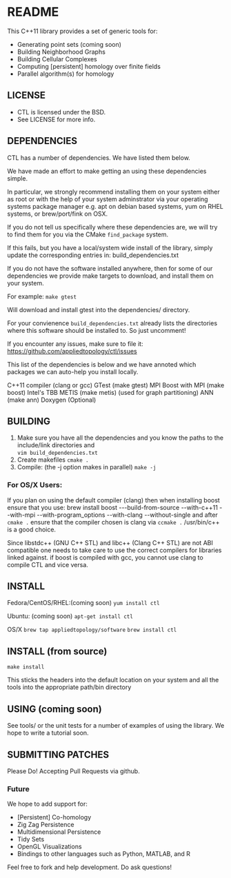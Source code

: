 # README #


This C++11 library provides a set of generic tools for:

 * Generating point sets (coming soon)
 * Building Neighborhood Graphs 
 * Building Cellular Complexes
 * Computing [persistent] homology over finite fields
 * Parallel algorithm(s) for homology
	
## LICENSE ##
 * CTL is licensed under the BSD. 
 * See LICENSE for more info. 

## DEPENDENCIES ##

CTL has a number of dependencies. We have listed them below.

We have made an effort to make getting an using these dependencies simple.

In particular, we strongly recommend installing them on your system either
as root or with the help of your system adminstrator via your operating systems
package manager e.g. apt on debian based systems, yum on RHEL systems, or 
brew/port/fink on OSX.


If you do not tell us specifically where these dependencies are, we will try to
find them for you via the CMake `find_package` system. 

If this fails, but you have a local/system wide install of the library, 
simply update the corresponding entries in:
	build_dependencies.txt

If you do not have the software installed anywhere, then for some of our 
dependencies we provide make targets to download, and install them on your 
system.

For example:
	`make gtest`

Will download and install gtest into the dependencies/ directory.

For your convienence `build_dependencies.txt` already lists the directories
where this software should be installed to. So just uncomment!

If you encounter any issues, make sure to file it:
  https://github.com/appliedtopology/ctl/issues

This list of the dependencies is below and we have annoted 
which packages we can auto-help you install locally.

C++11 compiler (clang or gcc)
GTest (make gtest)
MPI 
Boost with MPI (make boost)
Intel's TBB 
METIS (make metis) (used for graph partitioning)
ANN (make ann)
Doxygen (Optional)

## BUILDING ##
1. Make sure you have all the dependencies and you know the paths to the include/link directories and	
	`vim build_dependencies.txt`
2. Create makefiles
	`cmake .`
3. Compile: (the -j option makes in parallel)
	`make -j`

### For OS/X Users: ###
If you plan on using the default compiler (clang)
then when installing boost ensure that you use:
	brew install boost ---build-from-source --with-c++11 --with-mpi --with-program_options --with-clang --without-single
and after `cmake .` ensure that the compiler chosen is clang via `ccmake .` /usr/bin/c++ 
is a good choice.

Since libstdc++ (GNU C++ STL) and libc++ (Clang C++ STL) are not ABI compatible
one needs to take care to use the correct compilers for libraries linked against.
if boost is compiled with gcc, you cannot use clang to compile CTL and vice versa.


## INSTALL ##

Fedora/CentOS/RHEL:(coming soon)
`yum install ctl` 

Ubuntu:  (coming soon)
 `apt-get install ctl`

OS/X
 `brew tap appliedtopology/software`
 `brew install ctl`
 
## INSTALL (from source) ##
 `make install`

This sticks the headers into the default location on your system and all the tools into the appropriate path/bin directory

## USING (coming soon) ##
See tools/ or the unit tests for a number of examples of using the library. 
We hope to write a tutorial soon.

## SUBMITTING PATCHES ##
Please Do! Accepting Pull Requests via github.

### Future ###
We hope to add support for:
 * [Persistent] Co-homology
 * Zig Zag Persistence
 * Multidimensional Persistence
 * Tidy Sets
 * OpenGL Visualizations
 * Bindings to other languages such as Python, MATLAB, and R
  
Feel free to fork and help development. Do ask questions!
